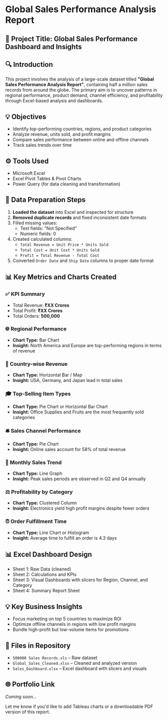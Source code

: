# Global Sales Performance Analysis Report

## 📄 Project Title: Global Sales Performance Dashboard and Insights

## 🔍 Introduction

This project involves the analysis of a large-scale dataset titled **"Global Sales Performance Analysis Report"**, containing half a million sales records from around the globe. The primary aim is to uncover patterns in regional performance, product demand, channel efficiency, and profitability through Excel-based analysis and dashboards.

## 💡 Objectives

- Identify top-performing countries, regions, and product categories
- Analyze revenue, units sold, and profit margins
- Compare sales performance between online and offline channels
- Track sales trends over time

## ⚙️ Tools Used

- Microsoft Excel
- Excel Pivot Tables & Pivot Charts
- Power Query (for data cleaning and transformation)

## 🔢 Data Preparation Steps

1. **Loaded the dataset** into Excel and inspected for structure
2. **Removed duplicate records** and fixed inconsistent date formats
3. Filled missing values:
   - Text fields: "Not Specified"
   - Numeric fields: 0
4. Created calculated columns:
   - `Total Revenue = Unit Price * Units Sold`
   - `Total Cost = Unit Cost * Units Sold`
   - `Profit = Total Revenue - Total Cost`
5. Converted `Order Date` and `Ship Date` columns to proper date format

## 📊 Key Metrics and Charts Created

### ✅ KPI Summary

- Total Revenue: **₹XX Crores**
- Total Profit: **₹XX Crores**
- Total Orders: **500,000**

### 🌐 Regional Performance

- **Chart Type:** Bar Chart
- **Insight:** North America and Europe are top-performing regions in terms of revenue

### 🛌 Country-wise Revenue

- **Chart Type:** Horizontal Bar / Map
- **Insight:** USA, Germany, and Japan lead in total sales

### 🎓 Top-Selling Item Types

- **Chart Type:** Pie Chart or Horizontal Bar Chart
- **Insight:** Office Supplies and Fruits are the most frequently sold categories

### 🛎️ Sales Channel Performance

- **Chart Type:** Pie Chart
- **Insight:** Online sales account for 58% of total revenue

### 📅 Monthly Sales Trend

- **Chart Type:** Line Graph
- **Insight:** Peak sales periods are observed in Q2 and Q4 annually

### ⚖️ Profitability by Category

- **Chart Type:** Clustered Column
- **Insight:** Electronics yield high profit margins despite fewer orders

### ⏰ Order Fulfillment Time

- **Chart Type:** Line Chart or Histogram
- **Insight:** Average time to fulfill an order is 4.3 days

## 📊 Excel Dashboard Design

- Sheet 1: Raw Data (cleaned)
- Sheet 2: Calculations and KPIs
- Sheet 3: Visual Dashboards with slicers for Region, Channel, and Category
- Sheet 4: Summary Report Sheet

## 💡 Key Business Insights

- Focus marketing on top 5 countries to maximize ROI
- Optimize offline channels in regions with low profit margins
- Bundle high-profit but low-volume items for promotions

## 📁 Files in Repository

- `500000 Sales Records.xls` – Raw dataset
- `Global_Sales_Cleaned.xlsx` – Cleaned and analyzed version
- `Sales_Dashboard.xlsx` – Excel dashboard with slicers and visuals

## 🌐 Portfolio Link

*Coming soon...*

Let me know if you'd like to add Tableau charts or a downloadable PDF version of this report.

